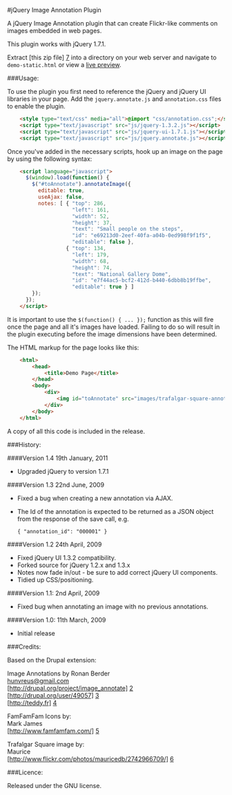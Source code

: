 #jQuery Image Annotation Plugin

A jQuery Image Annotation plugin that can create Flickr-like comments on images embedded in web pages.

This plugin works with jQuery 1.7.1.

Extract [this zip file] [7] into a directory on your web server and navigate to `demo-static.html` or view a [live preview][1].

###Usage:

To use the plugin you first need to reference the jQuery and jQuery UI libraries in your page. Add 
the `jquery.annotate.js` and `annotation.css` files to enable the plugin.
```html
	<style type="text/css" media="all">@import "css/annotation.css";</style>
	<script type="text/javascript" src="js/jquery-1.3.2.js"></script>
	<script type="text/javascript" src="js/jquery-ui-1.7.1.js"></script>
	<script type="text/javascript" src="js/jquery.annotate.js"></script>
```
Once you've added in the necessary scripts, hook up an image on the page by using the following syntax:
```html
	<script language="javascript">
	  $(window).load(function() {
	    $("#toAnnotate").annotateImage({
	      editable: true,
	      useAjax: false,
	      notes: [ { "top": 286, 
	                 "left": 161, 
	                 "width": 52, 
	                 "height": 37, 
	                 "text": "Small people on the steps", 
	                 "id": "e69213d0-2eef-40fa-a04b-0ed998f9f1f5", 
	                 "editable": false },
	               { "top": 134, 
	                 "left": 179, 
	                 "width": 68, 
	                 "height": 74, 
	                 "text": "National Gallery Dome", 
	                 "id": "e7f44ac5-bcf2-412d-b440-6dbb8b19ffbe", 
	                 "editable": true } ]   
	    });
	  });
	</script>
```
It is important to use the `$(function() { ... });`  function as this will fire once the page and 
all it's images have loaded. Failing to do so will result in the plugin executing before the image 
dimensions have been determined.

The HTML markup for the page looks like this:
```html
	<html>
	  	<head>
	    	<title>Demo Page</title>
	  	</head>
	  	<body>
	    	<div>
	      		<img id="toAnnotate" src="images/trafalgar-square-annotated.jpg" alt="Trafalgar Square" />
	    	</div>
	  	</body>
	</html>
```
A copy of all this code is included in the release.

###History:

####Version 1.4 19th January, 2011
* Upgraded jQuery to version 1.7.1


####Version 1.3 22nd June, 2009
* Fixed a bug when creating a new annotation via AJAX.
* The Id of the annotation is expected to be returned as a JSON object from the response of the save call, e.g.

    `{ "annotation_id": "000001" }`


####Version 1.2 24th April, 2009
* Fixed jQuery UI 1.3.2 compatibility.
* Forked source for jQuery 1.2.x and 1.3.x
* Notes now fade in/out - be sure to add correct jQuery UI components.
* Tidied up CSS/positioning.


####Version 1.1: 2nd April, 2009
* Fixed bug when annotating an image with no previous annotations.


####Version 1.0: 11th March, 2009
* Initial release


###Credits:

Based on the Drupal extension:

Image Annotations by Ronan Berder  
hunvreus@gmail.com  
[http://drupal.org/project/image_annotate] [2]  
[http://drupal.org/user/49057] [3]  
[http://teddy.fr] [4]  


FamFamFam Icons by:  
Mark James  
[http://www.famfamfam.com/] [5]  
                                  

Trafalgar Square image by:  
Maurice  
[http://www.flickr.com/photos/mauricedb/2742966709/] [6]  

###Licence:

Released under the GNU license.

  [1]: http://flipbit.co.uk/jquery-image-annotation.html             "jQuery Image Annotation Plugin"
  [2]: http://drupal.org/project/image_annotate
  [3]: http://drupal.org/user/49057
  [4]: http://teddy.fr
  [5]: http://www.famfamfam.com/
  [6]: http://www.flickr.com/photos/mauricedb/2742966709/
  [7]: https://github.com/flipbit/jquery-image-annotate/zipball/master
